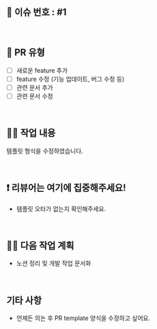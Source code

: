 ## 🌿 이슈 번호 : #1 

<br>

## 📝 PR 유형 
- [ ] 새로운 feature 추가
- [ ] feature 수정 (기능 업데이트, 버그 수정 등)
- [ ] 관련 문서 추가
- [ ] 관련 문서 수정

<br>

## 🧑‍💻 작업 내용 
템플릿 형식을 수정하였습니다.

<br>

## ❗️ 리뷰어는 여기에 집중해주세요!   
- 템플릿 오타가 없는지 확인해주세요.

<br>

## 🏃‍♂️ 다음 작업 계획 
- 노션 정리 및 개발 작업 문서화

<br>

## 기타 사항 
- 언제든 의논 후 PR template 양식을 수정하고 싶어요.
